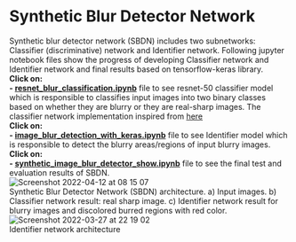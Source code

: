 # Synthetic Blur Detector Network
Synthetic blur detector network (SBDN) includes two subnetworks: Classifier (discriminative) network and Identifier network. Following jupyter notebook files show the progress of developing Classifier network and Identifier network and final results based on tensorflow-keras library.  
**Click on:**<br/>
**- [resnet_blur_classification.ipynb](https://github.com/MasoudMoeini/Synthetic-Blur-Detector-Network/blob/main/resnet_blur_classification.ipynb)** file to see resnet-50 classifier model which is responsible to classifies input images into two binary classes based on whether they are blurry or they are real-sharp images. The classifier network implementation inspired from [here](https://machinelearningknowledge.ai/keras-implementation-of-resnet-50-architecture-from-scratch/)
<br/>
**Click on:**<br/>
**- [image_blur_detection_with_keras.ipynb](https://github.com/MasoudMoeini/Synthetic-Blur-Detector-Network/blob/main/image_blur_detection_with_keras.ipynb)** file to see Identifier model which is responsible to detect the blurry areas/regions of input blurry images.
<br/>
**Click on:**   <br/> 
**- [synthetic_image_blur_detector_show.ipynb](https://github.com/MasoudMoeini/Synthetic-Blur-Detector-Network/blob/main/resnet_blur_classification.ipynb)**  file to see the final test and evaluation results of SBDN.
<br/>
![Screenshot 2022-04-12 at 08 15 07](https://user-images.githubusercontent.com/43514418/162893058-42548adc-9116-41ad-8f5d-ed5d5c717982.png)
<br/>
Synthetic Blur Detector Network (SBDN) architecture. a) Input images. b) Classifier network result: real sharp image. c) Identifier network result for blurry images and discolored burred regions with red color.
<br/>
![Screenshot 2022-03-27 at 22 19 02](https://user-images.githubusercontent.com/43514418/162891691-b04cf645-376b-442e-93ec-66a0ebd6d12f.png)
<br/>
Identifier network architecture
